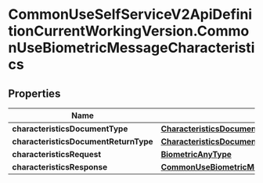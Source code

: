 # CommonUseSelfServiceV2ApiDefinitionCurrentWorkingVersion.CommonUseBiometricMessageCharacteristics

## Properties
Name | Type | Description | Notes
------------ | ------------- | ------------- | -------------
**characteristicsDocumentType** | [**CharacteristicsDocumentType**](CharacteristicsDocumentType.md) |  | 
**characteristicsDocumentReturnType** | [**CharacteristicsDocumentType**](CharacteristicsDocumentType.md) |  | 
**characteristicsRequest** | [**BiometricAnyType**](BiometricAnyType.md) |  | [optional] 
**characteristicsResponse** | [**CommonUseBiometricMessageCharacteristicsCharacteristicsResponse**](CommonUseBiometricMessageCharacteristicsCharacteristicsResponse.md) |  | [optional] 
